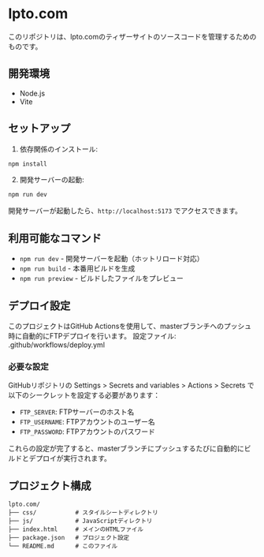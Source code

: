 # lpto.com

このリポジトリは、lpto.comのティザーサイトのソースコードを管理するためのものです。

## 開発環境

- Node.js
- Vite

## セットアップ

1. 依存関係のインストール:
```bash
npm install
```

2. 開発サーバーの起動:
```bash
npm run dev
```

開発サーバーが起動したら、`http://localhost:5173` でアクセスできます。

## 利用可能なコマンド

- `npm run dev` - 開発サーバーを起動（ホットリロード対応）
- `npm run build` - 本番用ビルドを生成
- `npm run preview` - ビルドしたファイルをプレビュー

## デプロイ設定

このプロジェクトはGitHub Actionsを使用して、masterブランチへのプッシュ時に自動的にFTPデプロイを行います。
設定ファイル: .github/workflows/deploy.yml

### 必要な設定

GitHubリポジトリの Settings > Secrets and variables > Actions > Secrets で以下のシークレットを設定する必要があります：

- `FTP_SERVER`: FTPサーバーのホスト名
- `FTP_USERNAME`: FTPアカウントのユーザー名
- `FTP_PASSWORD`: FTPアカウントのパスワード

これらの設定が完了すると、masterブランチにプッシュするたびに自動的にビルドとデプロイが実行されます。

## プロジェクト構成

```
lpto.com/
├── css/           # スタイルシートディレクトリ
├── js/            # JavaScriptディレクトリ
├── index.html     # メインのHTMLファイル
├── package.json   # プロジェクト設定
└── README.md      # このファイル
```
